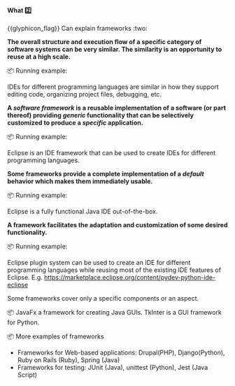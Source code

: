 <div id="title">

#### What :two:

<span id="prereqs"></span>

</div>
<span id="outcomes">{{glyphicon_flag}} Can explain frameworks :two:</span>

<div id="body">

**The overall structure and execution flow of a specific category of software systems can be very similar. The similarity is an opportunity to reuse at a high scale.**

<tip-box>

:package: Running example:

IDEs for different programming languages are similar in how they support editing code, organizing project files, debugging, etc.

</tip-box>

**A _software framework_ is a reusable implementation of a software (or part thereof) providing _generic_ functionality that can be selectively customized to produce a _specific_ application.**

<tip-box>

:package: Running example:

Eclipse is an IDE framework that can be used to create IDEs for different programming languages.

</tip-box>

**Some frameworks provide a complete implementation of a _default_ behavior which makes them immediately usable.**

<tip-box>

:package: Running example:

Eclipse is a fully functional Java IDE out-of-the-box.

</tip-box>

**A framework facilitates the adaptation and customization of some desired functionality.**

<tip-box>

:package: Running example:

Eclipse plugin system can be used to create an IDE for different programming languages while reusing most of the existing IDE features of Eclipse. E.g. https://marketplace.eclipse.org/content/pydev-python-ide-eclipse

</tip-box>

Some frameworks cover only a specific components or an aspect.

<tip-box>

:package: JavaFx a framework for creating Java GUIs. TkInter is a GUI framework for Python.

</tip-box>

<tip-box>

:package: More examples of frameworks

* Frameworks for Web-based applications: Drupal(PHP), Django(Python), Ruby on Rails (Ruby), Spring (Java)
* Frameworks for testing: JUnit (Java), unittest (Python), Jest (Java Script)

</tip-box>

</div>

<div id="extras">
</div>